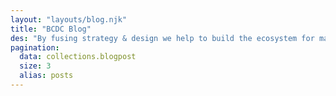 ```yaml
---
layout: "layouts/blog.njk"
title: "BCDC Blog"
des: "By fusing strategy & design we help to build the ecosystem for making best quality cycles in India."
pagination:
  data: collections.blogpost
  size: 3
  alias: posts
---
```

